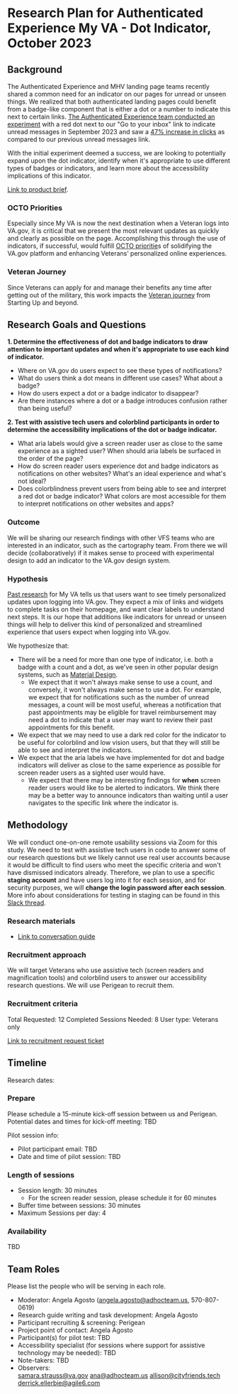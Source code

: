 # Research Plan for Authenticated Experience My VA - Dot Indicator, October 2023

## Background
The Authenticated Experience and MHV landing page teams recently shared a common need for an indicator on our pages for unread or unseen things. We realized that both authenticated landing pages could benefit from a badge-like component that is either a dot or a number to indicate this next to certain links. [The Authenticated Experience team conducted an experiment](https://github.com/department-of-veterans-affairs/va.gov-team/tree/master/products/identity-personalization/onsite-notifications/dot-indicator/create-dot-indicator#project-outline-create-dot-indicator) with a red dot next to our "Go to your inbox" link to indicate unread messages in September 2023 and saw a [47% increase in clicks](https://github.com/department-of-veterans-affairs/va.gov-team/tree/master/products/identity-personalization/onsite-notifications/dot-indicator/create-dot-indicator#measuring-success) as compared to our previous unread messages link. 

With the initial experiment deemed a success, we are looking to potentially expand upon the dot indicator, identify when it's appropriate to use different types of badges or indicators, and learn more about the accessibility implications of this indicator.

[Link to product brief](https://github.com/department-of-veterans-affairs/va.gov-team/tree/master/products/identity-personalization/onsite-notifications/dot-indicator). 

### OCTO Priorities 

Especially since My VA is now the next destination when a Veteran logs into VA.gov, it is critical that we present the most relevant updates as quickly and clearly as possible on the page. Accomplishing this through the use of indicators, if successful, would fulfill [OCTO prioritie](https://github.com/department-of-veterans-affairs/va.gov-team/blob/master/strategy/OCTO-DE%20Priorities%202023.md)s of solidifying the VA.gov platform and enhancing Veterans’ personalized online experiences.

### Veteran Journey
Since Veterans can apply for and manage their benefits any time after getting out of the military, this work impacts the [Veteran journey](https://github.com/department-of-veterans-affairs/va.gov-team/blob/master/platform/design/va-product-journey-maps/Veteran%20Journey%20Map.pdf) from Starting Up and beyond.

## Research Goals and Questions	
<b> 1. Determine the effectiveness of dot and badge indicators to draw attention to important updates and when it's appropriate to use each kind of indicator. </b>
 - Where on VA.gov do users expect to see these types of notifications?
 - What do users think a dot means in different use cases? What about a badge?
 - How do users expect a dot or a badge indicator to disappear?
 - Are there instances where a dot or a badge introduces confusion rather than being useful?

<b> 2. Test with assistive tech users and colorblind participants in order to determine the accessibility implications of the dot or badge indicator. </b>
 - What aria labels would give a screen reader user as close to the same experience as a sighted user? When should aria labels be surfaced in the order of the page?
 - How do screen reader users experience dot and badge indicators as notifications on other websites? What's an ideal experience and what's not ideal?
 - Does colorblindness prevent users from being able to see and interpret a red dot or badge indicator? What colors are most accessible for them to interpret notifications on other websites and apps?

### Outcome
We will be sharing our research findings with other VFS teams who are interested in an indicator, such as the cartography team. From there we will decide (collaboratively) if it makes sense to proceed with experimental design to add an indicator to the VA.gov design system.

### Hypothesis
[Past research](https://github.com/department-of-veterans-affairs/va.gov-team/blob/master/products/identity-personalization/my-va/2.0-redesign/discovery-and-research/user-research/findings-summary.md#key-findings) for My VA tells us that users want to see timely personalized updates upon logging into VA.gov. They expect a mix of links and widgets to complete tasks on their homepage, and want clear labels to understand next steps. It is our hope that additions like indicators for unread or unseen things will help to deliver this kind of personalized and streamlined experience that users expect when logging into VA.gov.

We hypothesize that:
- There will be a need for more than one type of indicator, i.e. both a badge with a count and a dot, as we've seen in other popular design systems, such as [Material Design](https://m3.material.io/components/badges/overview).
	- We expect that it won't always make sense to use a count, and conversely, it won't always make sense to use a dot. For example, we expect that for notifications such as the number of unread messages, a count will be most useful, whereas a notification that past appointments may be eligible for travel reimbursement may need a dot to indicate that a user may want to review their past appointments for this benefit.
- We expect that we may need to use a dark red color for the indicator to be useful for colorblind and low vision users, but that they will still be able to see and interpret the indicators.
- We expect that the aria labels we have implemented for dot and badge indicators will deliver as close to the same experience as possible for screen reader users as a sighted user would have.
	- We expect that there may be interesting findings for <b>when</b> screen reader users would like to be alerted to indicators. We think there may be a better way to announce indicators than waiting until a user navigates to the specific link where the indicator is.

## Methodology	
We will conduct one-on-one remote usability sessions via Zoom for this study. We need to test with assistive tech users in code to answer some of our research questions but we likely cannot use real user accounts because it would be difficult to find users who meet the specific criteria and won't have dismissed indicators already. Therefore, we plan to use a specific <b>staging account</b> and have users log into it for each session, and for security purposes, we will <b>change the login password after each session</b>. More info about considerations for testing in staging can be found in this [Slack thread](https://dsva.slack.com/archives/C0216PL32HJ/p1696450953956489).

### Research materials
- [Link to conversation guide](TK)

### Recruitment approach
We will target Veterans who use assistive tech (screen readers and magnification tools) and colorblind users to answer our accessibility research questions. We will use Perigean to recruit them.

### Recruitment criteria
Total Requested: 12
Completed Sessions Needed: 8
User type: Veterans only

[Link to recruitment request ticket](https://github.com/department-of-veterans-affairs/va.gov-research-repository/issues/411)

## Timeline
Research dates: 

### Prepare
Please schedule a 15-minute kick-off session between us and Perigean. Potential dates and times for kick-off meeting:
TBD

Pilot session info:
* Pilot participant email: TBD
* Date and time of pilot session: TBD

### Length of sessions
* Session length: 30 minutes
	* For the screen reader session, please schedule it for 60 minutes
* Buffer time between sessions: 30 minutes 
* Maximum Sessions per day: 4

### Availability
TBD
	
## Team Roles	
Please list the people who will be serving in each role.
- Moderator: Angela Agosto (angela.agosto@adhocteam.us, 570-807-0619)
- Research guide writing and task development: Angela Agosto	
- Participant recruiting & screening: Perigean
- Project point of contact: Angela Agosto
- Participant(s) for pilot test: TBD
- Accessibility specialist (for sessions where support for assistive technology may be needed):	TBD
- Note-takers: TBD
- Observers:	
samara.strauss@va.gov
ana@adhocteam.us
allison@cityfriends.tech
derrick.ellerbie@agile6.com
